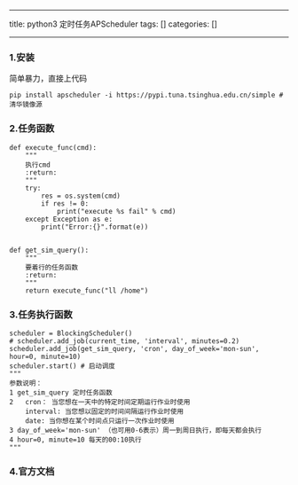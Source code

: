 
--- 
title:  python3 定时任务APScheduler 
tags: []
categories: [] 

---
### 1.安装

简单暴力，直接上代码

```
pip install apscheduler -i https://pypi.tuna.tsinghua.edu.cn/simple #清华镜像源

```

### 2.任务函数

```
def execute_func(cmd):
    """
    执行cmd
    :return:
    """
    try:
        res = os.system(cmd)
        if res != 0:
            print("execute %s fail" % cmd)
    except Exception as e:
        print("Error:{}".format(e))


def get_sim_query():
    """
    要着行的任务函数
    :return:
    """
    return execute_func("ll /home")

```

### 3.任务执行函数

```
scheduler = BlockingScheduler()
# scheduler.add_job(current_time, 'interval', minutes=0.2)
scheduler.add_job(get_sim_query, 'cron', day_of_week='mon-sun', hour=0, minute=10)
scheduler.start() # 启动调度
"""
参数说明：
1 get_sim_query 定时任务函数
2   cron： 当您想在一天中的特定时间定期运行作业时使用
	interval: 当您想以固定的时间间隔运行作业时使用
	date: 当你想在某个时间点只运行一次作业时使用
3 day_of_week='mon-sun' （也可用0-6表示）周一到周日执行，即每天都会执行
4 hour=0, minute=10 每天的00:10执行
"""

```

### 4.官方文档


